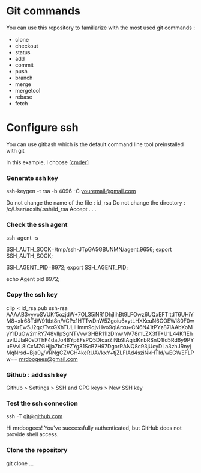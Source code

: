 # Git commands
You can use this repository to familiarize with the most used git commands :
- clone
- checkout
- status
- add
- commit
- push
- branch
- merge
- mergetool
- rebase
- fetch

# Configure ssh 
You can use gitbash which is the default command line tool preinstalled with git

In this example, I choose [[cmder](https://cmder.net/)]

### Generate ssh key
ssh-keygen -t rsa -b 4096 -C youremail@gmail.com

Do not change the name of the file : id_rsa
Do not change the directory : /c/User/aosih/.ssh/id_rsa
Accept . . . 

### Check the ssh agent
ssh-agent -s

SSH_AUTH_SOCK=/tmp/ssh-JTpGA5GBUNMN/agent.9656; export SSH_AUTH_SOCK;

SSH_AGENT_PID=8972; export SSH_AGENT_PID;

echo Agent pid 8972;

### Copy the ssh key
clip < id_rsa.pub
ssh-rsa AAAAB3vyvoSVUKf5ozjdW+7OL35iNR1DhjIihBt9LFOwz6UQxEFTItdT6UHiYM8+xIr68TdW91tbt8n/VCPx1HTTwDnW5Zgoiu6xytLHXKeuN6GOEWl80F0wtzyXrEw5J2qx/TvxGXhTULIHmm9qjvHvo9qlArxu+CN6N41tPYz87iAAbXoMyYrDuOw2mRY748vIlpSgNTVvwGHBR11IzDmwMV78mLZX3fT+U1L44KfIEhuvIUJlaR0sDThF4daJo48YpEFsPQ5DtcarZiNb9IAqidKnbRSnQ1fd5Rd6y9PYuEVvL8ICxMZGHjja7bCtEZYg81ScB7H97DgorRANQ8c93jUcyDLa3zhJRnyjMqNrsd+Bja0y/VRNgCZVGH4keRUAVkxY+tjZLFIAd4sziNkHTld/wEGWEFLPw== mrdoogees@gmail.com

### Github : add ssh key
Github > Settings > SSH and GPG keys > New SSH key

### Test the ssh connection
ssh -T git@github.com

Hi mrdoogees! You've successfully authenticated, but GitHub does not provide shell access.

### Clone the repository
git clone ...

